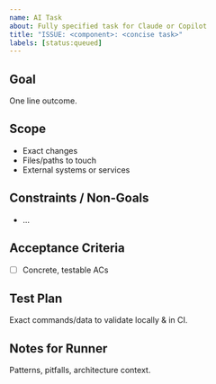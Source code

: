 ```yaml
---
name: AI Task
about: Fully specified task for Claude or Copilot
title: "ISSUE: <component>: <concise task>"
labels: [status:queued]
---
```


## Goal
One line outcome.

## Scope
- Exact changes
- Files/paths to touch
- External systems or services

## Constraints / Non-Goals
- …

## Acceptance Criteria
- [ ] Concrete, testable ACs

## Test Plan
Exact commands/data to validate locally & in CI.

## Notes for Runner
Patterns, pitfalls, architecture context.